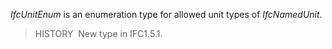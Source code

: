 _IfcUnitEnum_ is an enumeration type for allowed unit types of _IfcNamedUnit_.

> HISTORY&nbsp; New type in IFC1.5.1.